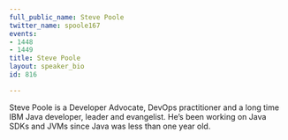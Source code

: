 ```yaml
---
full_public_name: Steve Poole
twitter_name: spoole167
events:
- 1448
- 1449
title: Steve Poole
layout: speaker_bio
id: 816

---
```

Steve Poole is a Developer Advocate, DevOps practitioner  and a long time IBM Java developer, leader and evangelist. He’s been working on Java SDKs and JVMs since Java was less than one year old. 